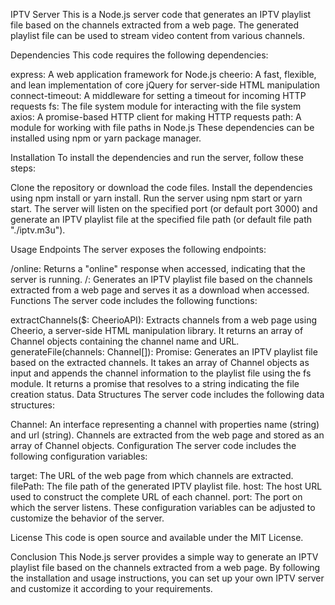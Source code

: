 IPTV Server
This is a Node.js server code that generates an IPTV playlist file based on the channels extracted from a web page. The generated playlist file can be used to stream video content from various channels.

Dependencies
This code requires the following dependencies:

express: A web application framework for Node.js
cheerio: A fast, flexible, and lean implementation of core jQuery for server-side HTML manipulation
connect-timeout: A middleware for setting a timeout for incoming HTTP requests
fs: The file system module for interacting with the file system
axios: A promise-based HTTP client for making HTTP requests
path: A module for working with file paths in Node.js
These dependencies can be installed using npm or yarn package manager.

Installation
To install the dependencies and run the server, follow these steps:

Clone the repository or download the code files.
Install the dependencies using npm install or yarn install.
Run the server using npm start or yarn start.
The server will listen on the specified port (or default port 3000) and generate an IPTV playlist file at the specified file path (or default file path "./iptv.m3u").

Usage
Endpoints
The server exposes the following endpoints:

/online: Returns a "online" response when accessed, indicating that the server is running.
/: Generates an IPTV playlist file based on the channels extracted from a web page and serves it as a download when accessed.
Functions
The server code includes the following functions:

extractChannels($: CheerioAPI): Extracts channels from a web page using Cheerio, a server-side HTML manipulation library. It returns an array of Channel objects containing the channel name and URL.
generateFile(channels: Channel[]): Promise<string>: Generates an IPTV playlist file based on the extracted channels. It takes an array of Channel objects as input and appends the channel information to the playlist file using the fs module. It returns a promise that resolves to a string indicating the file creation status.
Data Structures
The server code includes the following data structures:

Channel: An interface representing a channel with properties name (string) and url (string). Channels are extracted from the web page and stored as an array of Channel objects.
Configuration
The server code includes the following configuration variables:

target: The URL of the web page from which channels are extracted.
filePath: The file path of the generated IPTV playlist file.
host: The host URL used to construct the complete URL of each channel.
port: The port on which the server listens.
These configuration variables can be adjusted to customize the behavior of the server.

License
This code is open source and available under the MIT License.

Conclusion
This Node.js server provides a simple way to generate an IPTV playlist file based on the channels extracted from a web page. By following the installation and usage instructions, you can set up your own IPTV server and customize it according to your requirements.
